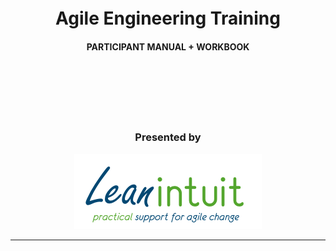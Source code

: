 <br/>
<br/>
<br/>
<br/>
<br/>
<div align="center">

# Agile Engineering Training
#### PARTICIPANT MANUAL + WORKBOOK



<br/><br/><br/><br/><br/>

### Presented by

![Leanintuit](media/leanintuit-hi-res-logo.png)

---

</div>
